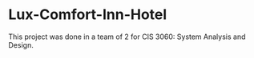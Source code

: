 # Lux-Comfort-Inn-Hotel

This project was done in a team of 2 for CIS 3060: System Analysis and Design.
